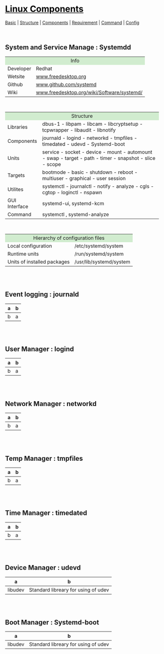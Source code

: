 # [<span style="color:black;">Linux Components</span>](Linux.md)
[Basic](Linux-Basic.md) | [Structure](Linux-Structure.md) | [Components](Linux-Components.md) | [Requirement](Linux-Requirement.md) | [Command](Linux-Command.md) | [Config](Linux-Config.md)

<br>

## System and Service Manage : Systemdd

<table><tbody>
<tr><td colspan="2" align="center" bgcolor="D1ECCF">Info</td></tr>
<tr><td rowspan="1">Developer</td><td>Redhat</td></tr>
<tr><td rowspan="1">Wetsite</td><td><a href="https://www.freedesktop.org/wiki/" target="_blank">www.freedesktop.org</a></td></tr>
<tr><td rowspan="1">Github</td><td><a href="https://github.com/systemd" target="_blank">www.github.com/systemd</a></td></tr>
<tr><td rowspan="1">Wiki</td><td><a href="https://www.freedesktop.org/wiki/Software/systemd/" target="_blank">www.freedesktop.org/wiki/Software/systemd/</a></td></tr>
</tbody></table>

<br>

<table><tbody>
<tr><td colspan=2 align=center bgcolor="D1ECCF">Structure</td></tr>
<tr><td rowspan=1>Libraries</td><td>dbus-1 - libpam - libcam - libcryptsetup - tcpwrapper - libaudit - libnotify</td></tr>
<tr><td rowspan=1>Components</td><td>journald - logind - networkd - tmpfiles - timedated - udevd - Systemd-boot</td></tr>
<tr><td rowspan=1>Units</td><td>service - socket - device - mount - automount - swap - target - path - timer - snapshot - slice - scope</td></tr>
<tr><td rowspan=1>Targets</td><td>bootmode - basic - shutdown - reboot - multiuser - graphical - user session</td></tr>
<tr><td rowspan=1>Utilites</td><td>systemctl - journalctl - notify - analyze - cgls - cgtop - loginctl - nspawn</td></tr>
<tr><td rowspan=1>GUI Interface</td><td>systemd-ui, systemd-kcm</td></tr>
<tr><td rowspan=1>Command</td><td>systemctl , systemd-analyze</td></tr>
</tbody></table>

<br>

<table><tbody>
<tr><td colspan=2 align=center bgcolor="D1ECCF">Hierarchy of configuration files</td></tr>
<tr><td rowspan=1>Local configuration</td><td>/etc/systemd/system</td></tr>
<tr><td rowspan=1>Runtime units</td><td>/run/systemd/system</td></tr>
<tr><td rowspan=1>Units of installed packages</td><td>/usr/lib/systemd/system</td></tr>
</tbody></table>


<br><br>
## Event logging : journald
| a | b |
| ------ | ------ |
| b | a |



<br><br>
## User Manager : logind
| a | b |
| ------ | ------ |
| b | a |



<br><br>
## Network Manager : networkd
| a | b |
| ------ | ------ |
| b | a |


<br><br>
## Temp Manager : tmpfiles
| a | b |
| ------ | ------ |
| b | a |



<br><br>
## Time Manager : timedated
| a | b |
| ------ | ------ |
| b | a |


<br><br>
## Device Manager : udevd
| a | b |
| ------ | ------ |
| libudev | Standard libreary for using of udev |


<br><br>
## Boot Manager : Systemd-boot
| a | b |
| ------ | ------ |
| libudev | Standard libreary for using of udev |
